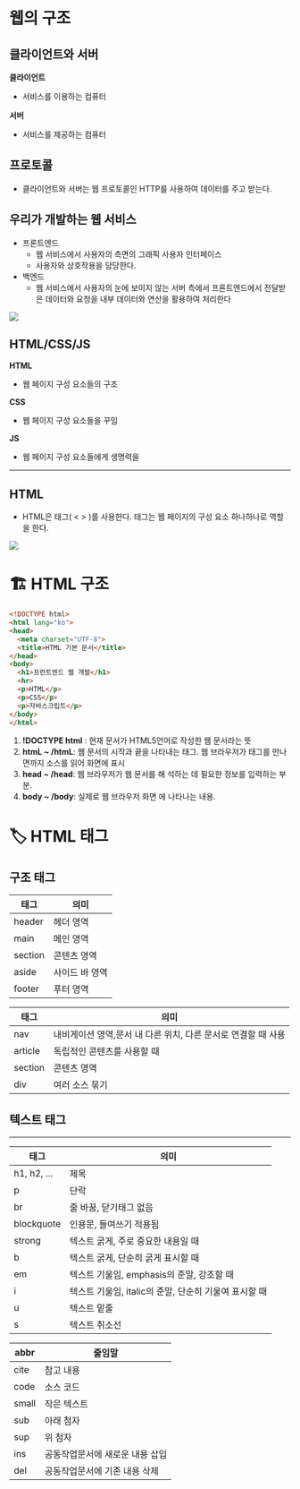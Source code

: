 # 웹의 구조

## 클라이언트와 서버

**클라이언트**

- 서비스를 이용하는 컴퓨터

**서버**

- 서비스를 제공하는 컴퓨터

## 프로토콜

- 클라이언트와 서버는 웹 프로토콜인 HTTP를 사용하여 데이터를 주고 받는다.

## 우리가 개발하는 웹 서비스

- 프론트엔드
    - 웹 서비스에서 사용자의 측면의 그래픽 사용자 인터페이스
    - 사용자와 상호작용을 담당한다.
- 백엔드
    - 웹 서비스에서 사용자의 눈에 보이지 않는 서버 측에서
    프론트엔드에서 전달받은 데이터와 요청을 내부 데이터와 연산을 활용하여 처리한다

![](https://velog.velcdn.com/images/ssomae/post/0819345f-70b9-4be0-a483-4b33ea7d4910/image.png)


## HTML/CSS/JS

**HTML**

- 웹 페이지 구성 요소들의 구조

**CSS**

- 웹 페이지 구성 요소들을 꾸밈

**JS**

- 웹 페이지 구성 요소들에게 생명력을

---

## HTML

- HTML은 태그( < > )를 사용한다. 태그는 웹 페이지의 구성 요소 하나하나로 역할을 한다.

![](https://velog.velcdn.com/images/ssomae/post/b672ef60-6229-4dff-b203-9dfde52eddf8/image.png)


# 🏗️ HTML 구조

```html
<!DOCTYPE html>
<html lang="ko">
<head>
  <meta charset="UTF-8">
  <title>HTML 기본 문서</title>
</head>
<body>
  <h1>프런트엔드 웹 개발</h1>
  <hr>
  <p>HTML</p>
  <p>CSS</p>
  <p>자바스크립트</p>
</body>
</html>
```

1. **!DOCTYPE html** : 현재 문서가 HTML5언어로 작성한 웹 문서라는 뜻
2. **htmL ~ /htmL**: 웹 문서의 시작과 끝을 나타내는 태그. 웹 브라우저가 <htmL> 태그를 만나면</htmL>까지 소스를 읽어 화면에 표시
3. **head ~ /head**: 웹 브라우저가 웹 문서를 해 석하는 데 필요한 정보를 입력하는 부분.
4. **body ~ /body**: 실제로 웹 브라우저 화면 에 나타나는 내용.

# 🏷️ HTML 태그

## 구조 태그

| 태그 | 의미 |
| --- | --- |
| header | 헤더 영역 |
| main | 메인 영역 |
| section | 콘텐츠 영역 |
| aside | 사이드 바 영역 |
| footer | 푸터 영역 |

| 태그 | 의미 |
| --- | --- |
| nav | 내비게이션 영역,문서 내 다른 위치, 다른 문서로 연결할 때 사용 |
| article | 독립적인 콘텐츠를 사용할 때 |
| section | 콘텐츠 영역 |
| div | 여러 소스 묶기 |

## 텍스트 태그

---

| 태그 | 의미 |
| --- | --- |
| h1, h2, ... | 제목 |
| p | 단락 |
| br | 줄 바꿈, 닫기태그 없음 |
| blockquote | 인용문, 들여쓰기 적용됨 |
| strong | 텍스트 굵게, 주로 중요한 내용일 때 |
| b | 텍스트 굵게, 단순히 굵게 표시할 때 |
| em | 텍스트 기울임, emphasis의 준말, 강조할 때 |
| i | 텍스트 기울임, italic의 준말, 단순히 기울여 표시할 때 |
| u | 텍스트 밑줄 |
| s | 텍스트 취소선 |

| abbr | 줄임말 |
| --- | --- |
| cite | 참고 내용 |
| code | 소스 코드 |
| small | 작은 텍스트 |
| sub | 아래 첨자 |
| sup | 위 첨자 |
| ins | 공동작업문서에 새로운 내용 삽입 |
| del | 공동작업문서에 기존 내용 삭제 |